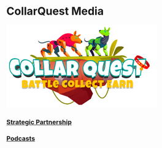 # CollarQuest Media

![CollarQuest a Metaverse Play2Earn Ecosystem](../../../.gitbook/assets/CollarQuest-SM.png)

### [Strategic Partnership](../../../partnerships/collarquest-partnerships/strategic-partnership.md)

### [Podcasts](collar-podcast.md)

